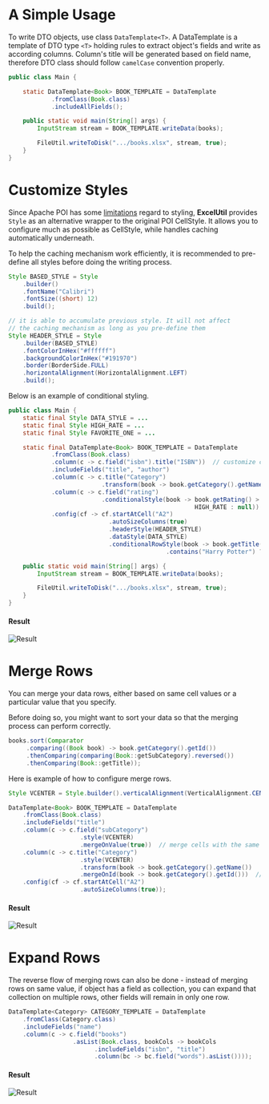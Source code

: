 # **A Simple Usage**

To write DTO objects, use class `DataTemplate<T>`. A DataTemplate is a template of DTO type `<T>` holding rules to extract object's fields and write as according columns. Column's title will be generated based on field name, therefore DTO class should follow `camelCase` convention properly.

```java
public class Main {

    static DataTemplate<Book> BOOK_TEMPLATE = DataTemplate
            .fromClass(Book.class)
            .includeAllFields();

    public static void main(String[] args) {
        InputStream stream = BOOK_TEMPLATE.writeData(books);

        FileUtil.writeToDisk(".../books.xlsx", stream, true);
    }
}
```

# **Customize Styles**

Since Apache POI has some [limitations](http://poi.apache.org/apidocs/dev/org/apache/poi/ss/SpreadsheetVersion.html#EXCEL97) regard to styling, **ExcelUtil** provides `Style` as an alternative wrapper to the original POI CellStyle. It allows you to configure much as possible as CellStyle, while handles caching automatically underneath.

To help the caching mechanism work efficiently, it is recommended to pre-define all styles before doing the writing process.

```java
Style BASED_STYLE = Style
    .builder()
    .fontName("Calibri")
    .fontSize((short) 12)
    .build();

// it is able to accumulate previous style. It will not affect
// the caching mechanism as long as you pre-define them
Style HEADER_STYLE = Style
    .builder(BASED_STYLE)
    .fontColorInHex("#ffffff")
    .backgroundColorInHex("#191970")
    .border(BorderSide.FULL)
    .horizontalAlignment(HorizontalAlignment.LEFT)
    .build();
```

Below is an example of conditional styling.

```java
public class Main {
    static final Style DATA_STYLE = ...
    static final Style HIGH_RATE = ...
    static final Style FAVORITE_ONE = ...

    static final DataTemplate<Book> BOOK_TEMPLATE = DataTemplate
            .fromClass(Book.class)
            .column(c -> c.field("isbn").title("ISBN"))  // customize column title
            .includeFields("title", "author")
            .column(c -> c.title("Category")
                          .transform(book -> book.getCategory().getName()))  // derive new column
            .column(c -> c.field("rating")
                          .conditionalStyle(book -> book.getRating() > 4 ?  // styles with conditions
                                                    HIGH_RATE : null))
            .config(cf -> cf.startAtCell("A2")
                            .autoSizeColumns(true)
                            .headerStyle(HEADER_STYLE)
                            .dataStyle(DATA_STYLE)
                            .conditionalRowStyle(book -> book.getTitle() // selective styling
                                            .contains("Harry Potter") ? FAVORITE_ONE : null));

    public static void main(String[] args) {
        InputStream stream = BOOK_TEMPLATE.writeData(books);

        FileUtil.writeToDisk(".../books.xlsx", stream, true);
    }
}
```

#### Result

![Result](https://github.com/nambach/ExcelUtil/blob/master/wiki/img/custom-styles.png)

# **Merge Rows**

You can merge your data rows, either based on same cell values or a particular value that you specify.

Before doing so, you might want to sort your data so that the merging process can perform correctly.

```java
books.sort(Comparator
     .comparing((Book book) -> book.getCategory().getId())
     .thenComparing(comparing(Book::getSubCategory).reversed())
     .thenComparing(Book::getTitle));
```

Here is example of how to configure merge rows.

```java
Style VCENTER = Style.builder().verticalAlignment(VerticalAlignment.CENTER).build();

DataTemplate<Book> BOOK_TEMPLATE = DataTemplate
    .fromClass(Book.class)
    .includeFields("title")
    .column(c -> c.field("subCategory")
                    .style(VCENTER)
                    .mergeOnValue(true))  // merge cells with the same value consecutively
    .column(c -> c.title("Category")
                    .style(VCENTER)
                    .transform(book -> book.getCategory().getName())
                    .mergeOnId(book -> book.getCategory().getId()))  // merge on derived value
    .config(cf -> cf.startAtCell("A2")
                    .autoSizeColumns(true));
```

#### Result

![Result](https://github.com/nambach/ExcelUtil/blob/master/wiki/img/merge-rows.png)

# Expand Rows

The reverse flow of merging rows can also be done - instead of merging rows on same value, if object has a field as collection, you can expand that collection on multiple rows, other fields will remain in only one row.

```java
DataTemplate<Category> CATEGORY_TEMPLATE = DataTemplate
    .fromClass(Category.class)
    .includeFields("name")
    .column(c -> c.field("books")
                  .asList(Book.class, bookCols -> bookCols
                        .includeFields("isbn", "title")
                        .column(bc -> bc.field("words").asList())));
```

#### Result

![Result](https://github.com/nambach/ExcelUtil/blob/master/wiki/img/expand-rows.png)